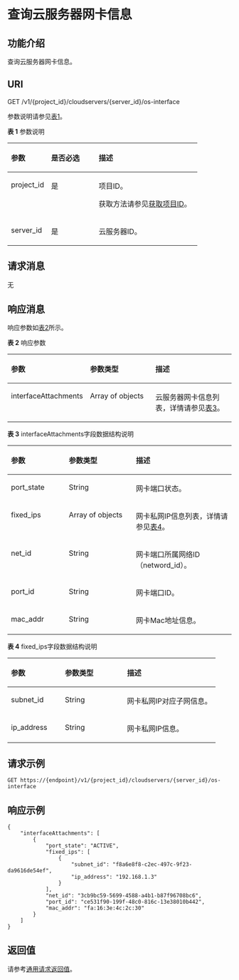 # 查询云服务器网卡信息<a name="ZH-CN_TOPIC_0121978383"></a>

## 功能介绍<a name="section36073588"></a>

查询云服务器网卡信息。

## URI<a name="section56226836"></a>

GET /v1/\{project\_id\}/cloudservers/\{server\_id\}/os-interface

参数说明请参见[表1](#table38523909)。

**表 1**  参数说明

<a name="table38523909"></a>
<table><thead align="left"><tr id="row15247616"><th class="cellrowborder" valign="top" width="21.12%" id="mcps1.2.4.1.1"><p id="p27097356"><a name="p27097356"></a><a name="p27097356"></a>参数</p>
</th>
<th class="cellrowborder" valign="top" width="25.06%" id="mcps1.2.4.1.2"><p id="p47402253"><a name="p47402253"></a><a name="p47402253"></a>是否必选</p>
</th>
<th class="cellrowborder" valign="top" width="53.82%" id="mcps1.2.4.1.3"><p id="p14377323"><a name="p14377323"></a><a name="p14377323"></a>描述</p>
</th>
</tr>
</thead>
<tbody><tr id="row23712525"><td class="cellrowborder" valign="top" width="21.12%" headers="mcps1.2.4.1.1 "><p id="p41666396"><a name="p41666396"></a><a name="p41666396"></a>project_id</p>
</td>
<td class="cellrowborder" valign="top" width="25.06%" headers="mcps1.2.4.1.2 "><p id="p19534911"><a name="p19534911"></a><a name="p19534911"></a>是</p>
</td>
<td class="cellrowborder" valign="top" width="53.82%" headers="mcps1.2.4.1.3 "><p id="p37593705"><a name="p37593705"></a><a name="p37593705"></a>项目ID。</p>
<p id="p1180512217438"><a name="p1180512217438"></a><a name="p1180512217438"></a>获取方法请参见<a href="获取项目ID.md">获取项目ID</a>。</p>
</td>
</tr>
<tr id="row45459464114812"><td class="cellrowborder" valign="top" width="21.12%" headers="mcps1.2.4.1.1 "><p id="p6481999114812"><a name="p6481999114812"></a><a name="p6481999114812"></a>server_id</p>
</td>
<td class="cellrowborder" valign="top" width="25.06%" headers="mcps1.2.4.1.2 "><p id="p55279920114812"><a name="p55279920114812"></a><a name="p55279920114812"></a>是</p>
</td>
<td class="cellrowborder" valign="top" width="53.82%" headers="mcps1.2.4.1.3 "><p id="p48488537114812"><a name="p48488537114812"></a><a name="p48488537114812"></a>云服务器ID。</p>
</td>
</tr>
</tbody>
</table>

## 请求消息<a name="section36279478"></a>

无

## 响应消息<a name="section58079852"></a>

响应参数如[表2](#table25276401)所示。

**表 2**  响应参数

<a name="table25276401"></a>
<table><thead align="left"><tr id="row30840926"><th class="cellrowborder" valign="top" width="32.46%" id="mcps1.2.4.1.1"><p id="p21494305"><a name="p21494305"></a><a name="p21494305"></a>参数</p>
</th>
<th class="cellrowborder" valign="top" width="30.2%" id="mcps1.2.4.1.2"><p id="p673716201611"><a name="p673716201611"></a><a name="p673716201611"></a>参数类型</p>
</th>
<th class="cellrowborder" valign="top" width="37.34%" id="mcps1.2.4.1.3"><p id="p28416672"><a name="p28416672"></a><a name="p28416672"></a>描述</p>
</th>
</tr>
</thead>
<tbody><tr id="row13119252"><td class="cellrowborder" valign="top" width="32.46%" headers="mcps1.2.4.1.1 "><p id="p56026474"><a name="p56026474"></a><a name="p56026474"></a>interfaceAttachments</p>
</td>
<td class="cellrowborder" valign="top" width="30.2%" headers="mcps1.2.4.1.2 "><p id="p34453949"><a name="p34453949"></a><a name="p34453949"></a>Array of objects</p>
</td>
<td class="cellrowborder" valign="top" width="37.34%" headers="mcps1.2.4.1.3 "><p id="p18214233"><a name="p18214233"></a><a name="p18214233"></a>云服务器网卡信息列表，详情请参见<a href="#table49805933">表3</a>。</p>
</td>
</tr>
</tbody>
</table>

**表 3**  interfaceAttachments字段数据结构说明

<a name="table49805933"></a>
<table><thead align="left"><tr id="row9026257"><th class="cellrowborder" valign="top" width="25.81741825817418%" id="mcps1.2.4.1.1"><p id="p0434174414615"><a name="p0434174414615"></a><a name="p0434174414615"></a>参数</p>
</th>
<th class="cellrowborder" valign="top" width="29.947005299470053%" id="mcps1.2.4.1.2"><p id="p8434144415614"><a name="p8434144415614"></a><a name="p8434144415614"></a>参数类型</p>
</th>
<th class="cellrowborder" valign="top" width="44.235576442355764%" id="mcps1.2.4.1.3"><p id="p143414418610"><a name="p143414418610"></a><a name="p143414418610"></a>描述</p>
</th>
</tr>
</thead>
<tbody><tr id="row10727144"><td class="cellrowborder" valign="top" width="25.81741825817418%" headers="mcps1.2.4.1.1 "><p id="p63592346"><a name="p63592346"></a><a name="p63592346"></a>port_state</p>
</td>
<td class="cellrowborder" valign="top" width="29.947005299470053%" headers="mcps1.2.4.1.2 "><p id="p13579756"><a name="p13579756"></a><a name="p13579756"></a>String</p>
</td>
<td class="cellrowborder" valign="top" width="44.235576442355764%" headers="mcps1.2.4.1.3 "><p id="p34639550"><a name="p34639550"></a><a name="p34639550"></a>网卡端口状态。</p>
</td>
</tr>
<tr id="row43320496"><td class="cellrowborder" valign="top" width="25.81741825817418%" headers="mcps1.2.4.1.1 "><p id="p19299281"><a name="p19299281"></a><a name="p19299281"></a>fixed_ips</p>
</td>
<td class="cellrowborder" valign="top" width="29.947005299470053%" headers="mcps1.2.4.1.2 "><p id="p55265559"><a name="p55265559"></a><a name="p55265559"></a>Array of objects</p>
</td>
<td class="cellrowborder" valign="top" width="44.235576442355764%" headers="mcps1.2.4.1.3 "><p id="p23274750"><a name="p23274750"></a><a name="p23274750"></a>网卡私网IP信息列表，详情请参见<a href="#table19750463">表4</a>。</p>
</td>
</tr>
<tr id="row8146160"><td class="cellrowborder" valign="top" width="25.81741825817418%" headers="mcps1.2.4.1.1 "><p id="p55859239"><a name="p55859239"></a><a name="p55859239"></a>net_id</p>
</td>
<td class="cellrowborder" valign="top" width="29.947005299470053%" headers="mcps1.2.4.1.2 "><p id="p10966323"><a name="p10966323"></a><a name="p10966323"></a>String</p>
</td>
<td class="cellrowborder" valign="top" width="44.235576442355764%" headers="mcps1.2.4.1.3 "><p id="p8495130"><a name="p8495130"></a><a name="p8495130"></a>网卡端口所属网络ID（netword_id）。</p>
</td>
</tr>
<tr id="row9347313"><td class="cellrowborder" valign="top" width="25.81741825817418%" headers="mcps1.2.4.1.1 "><p id="p18934887"><a name="p18934887"></a><a name="p18934887"></a>port_id</p>
</td>
<td class="cellrowborder" valign="top" width="29.947005299470053%" headers="mcps1.2.4.1.2 "><p id="p13287175"><a name="p13287175"></a><a name="p13287175"></a>String</p>
</td>
<td class="cellrowborder" valign="top" width="44.235576442355764%" headers="mcps1.2.4.1.3 "><p id="p22674843"><a name="p22674843"></a><a name="p22674843"></a>网卡端口ID。</p>
</td>
</tr>
<tr id="row2747002"><td class="cellrowborder" valign="top" width="25.81741825817418%" headers="mcps1.2.4.1.1 "><p id="p21180630"><a name="p21180630"></a><a name="p21180630"></a>mac_addr</p>
</td>
<td class="cellrowborder" valign="top" width="29.947005299470053%" headers="mcps1.2.4.1.2 "><p id="p50770908"><a name="p50770908"></a><a name="p50770908"></a>String</p>
</td>
<td class="cellrowborder" valign="top" width="44.235576442355764%" headers="mcps1.2.4.1.3 "><p id="p35008393"><a name="p35008393"></a><a name="p35008393"></a>网卡Mac地址信息。</p>
</td>
</tr>
</tbody>
</table>

**表 4**  fixed\_ips字段数据结构说明

<a name="table19750463"></a>
<table><thead align="left"><tr id="row60761195"><th class="cellrowborder" valign="top" width="25.937406259374065%" id="mcps1.2.4.1.1"><p id="p2757204717619"><a name="p2757204717619"></a><a name="p2757204717619"></a>参数</p>
</th>
<th class="cellrowborder" valign="top" width="29.887011298870114%" id="mcps1.2.4.1.2"><p id="p1775713471961"><a name="p1775713471961"></a><a name="p1775713471961"></a>参数类型</p>
</th>
<th class="cellrowborder" valign="top" width="44.17558244175583%" id="mcps1.2.4.1.3"><p id="p1075710471363"><a name="p1075710471363"></a><a name="p1075710471363"></a>描述</p>
</th>
</tr>
</thead>
<tbody><tr id="row61624137"><td class="cellrowborder" valign="top" width="25.937406259374065%" headers="mcps1.2.4.1.1 "><p id="p25499238"><a name="p25499238"></a><a name="p25499238"></a>subnet_id</p>
</td>
<td class="cellrowborder" valign="top" width="29.887011298870114%" headers="mcps1.2.4.1.2 "><p id="p65213800"><a name="p65213800"></a><a name="p65213800"></a>String</p>
</td>
<td class="cellrowborder" valign="top" width="44.17558244175583%" headers="mcps1.2.4.1.3 "><p id="p27784979"><a name="p27784979"></a><a name="p27784979"></a>网卡私网IP对应子网信息。</p>
</td>
</tr>
<tr id="row48738220"><td class="cellrowborder" valign="top" width="25.937406259374065%" headers="mcps1.2.4.1.1 "><p id="p55481787"><a name="p55481787"></a><a name="p55481787"></a>ip_address</p>
</td>
<td class="cellrowborder" valign="top" width="29.887011298870114%" headers="mcps1.2.4.1.2 "><p id="p17532027"><a name="p17532027"></a><a name="p17532027"></a>String</p>
</td>
<td class="cellrowborder" valign="top" width="44.17558244175583%" headers="mcps1.2.4.1.3 "><p id="p30163672"><a name="p30163672"></a><a name="p30163672"></a>网卡私网IP信息。</p>
</td>
</tr>
</tbody>
</table>

## 请求示例<a name="section99031450181116"></a>

```
GET https://{endpoint}/v1/{project_id}/cloudservers/{server_id}/os-interface
```

## 响应示例<a name="section1093717612910"></a>

```
{
    "interfaceAttachments": [
        {
            "port_state": "ACTIVE",
            "fixed_ips": [
                {
                    "subnet_id": "f8a6e8f8-c2ec-497c-9f23-da9616de54ef",
                    "ip_address": "192.168.1.3"
                }
            ],
            "net_id": "3cb9bc59-5699-4588-a4b1-b87f96708bc6",
            "port_id": "ce531f90-199f-48c0-816c-13e38010b442",
            "mac_addr": "fa:16:3e:4c:2c:30"
        }
    ]
}
```

## 返回值<a name="section52956621"></a>

请参考[通用请求返回值](通用请求返回值.md)。

